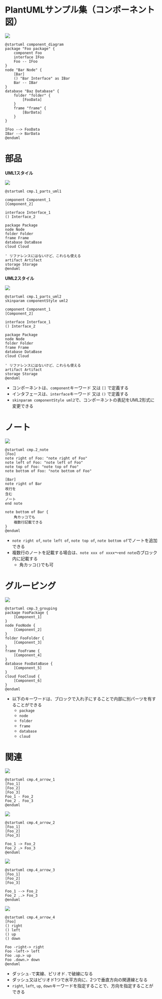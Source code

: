 # PlantUMLサンプル集（コンポーネント図）

![](component-diagram/component_diagram.png)
```
@startuml component_diagram
package "Foo package" {
    component Foo
    interface IFoo
    Foo -- IFoo
}
node "Bar Node" {
    [Bar]
    () "Bar Interface" as IBar
    Bar -- IBar
}
database "Baz Database" {
    folder "folder" {
        [FooData]
    }
    frame "frame" {
        [BarData]
    }
}

IFoo --> FooData
IBar --> BarData
@enduml
```

# 部品

**UML1スタイル**

![](component-diagram/cmp.1_parts_uml1.png)
```
@startuml cmp.1_parts_uml1

component Component_1
[Component_2]

interface Interface_1
() Interface_2

package Package
node Node
folder Folder
frame Frame
database DataBase
cloud Cloud

' リファレンスにはないけど、これらも使える
artifact Artifact
storage Storage
@enduml
```

**UML2スタイル**

![](component-diagram/cmp.1_parts_uml2.png)
```
@startuml cmp.1_parts_uml2
skinparam componentStyle uml2

component Component_1
[Component_2]

interface Interface_1
() Interface_2

package Package
node Node
folder Folder
frame Frame
database DataBase
cloud Cloud

' リファレンスにはないけど、これらも使える
artifact Artifact
storage Storage
@enduml
```

- コンポーネントは、`component`キーワード 又は `[]` で定義する
- インタフェースは、`interface`キーワード 又は `()` で定義する
- `skinparam componentStyle uml2`で、コンポーネントの表記をUML2形式に変更できる

# ノート

![](component-diagram/cmp.2_note.png)
```
@startuml cmp.2_note
[Foo]
note right of Foo: "note right of Foo"
note left of Foo: "note left of Foo"
note top of Foo: "note top of Foo"
note bottom of Foo: "note bottom of Foo"

[Bar]
note right of Bar
改行を
含む
ノート
end note

note bottom of Bar {
    角カッコでも
    複数行記載できる
}
@enduml
```

- `note right of`, `note left of`, `note top of`, `note bottom of`でノートを追加できる
- 複数行のノートを記載する場合は、`note xxx of xxxx`～`end note`のブロック内に記載する
    - 角カッコ`{}`でも可

# グルーピング

![](component-diagram/cmp.3_grouping.png)
```
@startuml cmp.3_grouping
package FooPackage {
    [Component_1]
}
node FooNode {
    [Component_2]
}
folder FooFolder {
    [Component_3]
}
frame FooFrame {
    [Component_4]
}
database FooDataBase {
    [Component_5]
}
cloud FooCloud {
    [Component_6]
}
@enduml
```

- 以下のキーワードは、ブロックで入れ子にすることで内部に別パーツを有することができる
    - `package`
    - `node`
    - `folder`
    - `frame`
    - `database`
    - `cloud`

# 関連

![](component-diagram/cmp.4_arrow_1.png)
```
@startuml cmp.4_arrow_1
[Foo_1]
[Foo_2]
[Foo_3]
Foo_1 - Foo_2
Foo_2 . Foo_3
@enduml
```

![](component-diagram/cmp.4_arrow_2.png)
```
@startuml cmp.4_arrow_2
[Foo_1]
[Foo_2]
[Foo_3]

Foo_1 -> Foo_2
Foo_2 .> Foo_3
@enduml
```

![](component-diagram/cmp.4_arrow_3.png)
```
@startuml cmp.4_arrow_3
[Foo_1]
[Foo_2]
[Foo_3]

Foo_1 --> Foo_2
Foo_2 ..> Foo_3
@enduml
```

![](component-diagram/cmp.4_arrow_4.png)
```
@startuml cmp.4_arrow_4
[Foo]
() right
() left
() up
() down

Foo -right-> right
Foo -left-> left
Foo .up.> up
Foo .down.> down
@enduml

```

- ダッシュ`-`で実線、ピリオド`.`で破線になる
- ダッシュ又はピリオド1つで水平方向に、2つで垂直方向の関連線となる
- `right`, `left`, `up`, `down`キーワードを指定することで、方向を指定することができる
